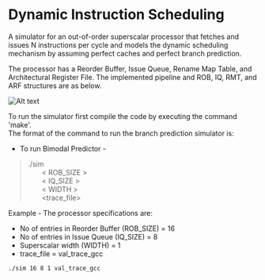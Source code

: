 # Dynamic Instruction Scheduling
 A simulator for an out-of-order superscalar processor that fetches and issues N instructions per cycle and models the dynamic scheduling mechanism by assuming perfect caches and perfect branch prediction.

The processor has a Reorder Buffer, Issue Queue, Rename Map Table, and Architectural Register File.
The implemented pipeline and ROB, IQ, RMT, and ARF structures are as below.

![Alt text](Pipeline_and_Structures.png?raw=true "Pipeline and Structures")

To run the simulator first compile the code by executing the command 'make'.<br/>
The format of the command to run the branch prediction simulator is:

* To run Bimodal Predictor -
>./sim<br/>
>&emsp;&emsp;< ROB_SIZE ><br/>
>&emsp;&emsp;< IQ_SIZE ><br/>
>&emsp;&emsp;< WIDTH ><br/>
>&emsp;&emsp;<trace_file><br/>

Example - The processor specifications are:
* No of entries in Reorder Buffer (ROB_SIZE) = 16
* No of entries in Issue Queue (IQ_SIZE) = 8
* Superscalar width (WIDTH) = 1
* trace_file = val_trace_gcc

```./sim 16 8 1 val_trace_gcc```
